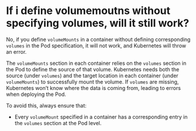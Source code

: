 

# If i define volumemoutns without specifying volumes, will it still work?

No, if you define `volumeMounts` in a container without defining corresponding `volumes` in the Pod specification, it will not work, and Kubernetes will throw an error. 

The `volumeMounts` section in each container relies on the `volumes` section in the Pod to define the source of that volume. Kubernetes needs both the source (under `volumes`) and the target location in each container (under `volumeMounts`) to successfully mount the volume. If `volumes` are missing, Kubernetes won’t know where the data is coming from, leading to errors when deploying the Pod. 

To avoid this, always ensure that:
- Every `volumeMount` specified in a container has a corresponding entry in the `volumes` section at the Pod level.
